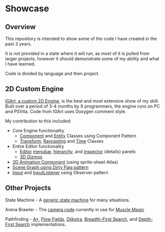 # Showcase
## Overview
This repository is intended to show some of the code I have created in the past 3 years.

It is not provided in a state where it will run, as most of it is pulled from larger projects, however it should demonstrate some of my ability and what I have learned.

Code is divided by language and then project.

## 2D Custom Engine
[IGArt, a custom 2D Engine](https://benlandor.000webhostapp.com/igart), is the best and most extensive show of my skill. Built over a period of 3-4 months by 9 programmers, the engine runs on PC and PSVita. Code from IGArt uses Doxygen comment style.

My contribution to this included:
* Core Engine functionality
  * [Component](https://github.com/TheXenOne/Showcase/blob/master/C%2B%2B/2DEngine/Core/component.h) and [Entity](https://github.com/TheXenOne/Showcase/blob/master/C%2B%2B/2DEngine/Core/entity.h) Classes using Component Pattern
  * [Transform](https://github.com/TheXenOne/Showcase/blob/master/C%2B%2B/2DEngine/Core/transform.h), [Raycasting](https://github.com/TheXenOne/Showcase/blob/master/C%2B%2B/2DEngine/Core/ray.h) and [Time](https://github.com/TheXenOne/Showcase/blob/master/C%2B%2B/2DEngine/Time/time.h) Classes
* Entire Editor functionality
  * [Editor](https://github.com/TheXenOne/Showcase/blob/master/C%2B%2B/2DEngine/Editor/editor.h) [menubar](https://github.com/TheXenOne/Showcase/blob/master/C%2B%2B/2DEngine/Editor/menu_bar.h), [hierarchy](https://github.com/TheXenOne/Showcase/blob/master/C%2B%2B/2DEngine/Editor/hierarchy.h), and [inspector](https://github.com/TheXenOne/Showcase/blob/master/C%2B%2B/2DEngine/Editor/inspector.h) (details) panels
  * [3D Gizmos](https://github.com/TheXenOne/Showcase/blob/7df3b9e8b8f6f7dac0fa0f12cab4ff104c2c80fd/C%2B%2B/2DEngine/Editor/inspector.cpp#L189)
* [2D Animation Component](https://github.com/TheXenOne/Showcase/blob/master/C%2B%2B/2DEngine/Graphics/animation_component.h) (using sprite-sheet Atlas)
* [Scene Graph using Dirty Flag pattern](https://github.com/TheXenOne/Showcase/blob/73a801c620370cdf6055511ecfeb239db05f6b20/C%2B%2B/2DEngine/Core/transform.h#L339)
* [Input](https://github.com/TheXenOne/Showcase/blob/7df3b9e8b8f6f7dac0fa0f12cab4ff104c2c80fd/C%2B%2B/2DEngine/Input/input.h#L37) and [InputListener](https://github.com/TheXenOne/Showcase/blob/7df3b9e8b8f6f7dac0fa0f12cab4ff104c2c80fd/C%2B%2B/2DEngine/Input/input_listener.h#L29) using Observer pattern

## Other Projects
State Machine - A [generic state machine](https://github.com/TheXenOne/Showcase/blob/master/C%2B%2B/StateMachine/StateMachine.h) for many situations.

Arena Brawler - The [camera code](https://github.com/TheXenOne/Showcase/blob/master/C%2B%2B/ArenaBrawler/MMCamera.h) currently in use for [Muscle Magic](https://benlandor.000webhostapp.com/muscle-magic)

Pathfinding - [A*](https://github.com/TheXenOne/Showcase/blob/master/C%2B%2B/AI/Pathfinding/Graph_SearchAStar.h), [Flow Fields](https://github.com/TheXenOne/Showcase/blob/master/C%2B%2B/AI/Pathfinding/Graph_FlowField.h), [Dijkstra](https://github.com/TheXenOne/Showcase/blob/master/C%2B%2B/AI/Pathfinding/Graph_SearchDijkstra.h), [Breadth-First Search](https://github.com/TheXenOne/Showcase/blob/master/C%2B%2B/AI/Pathfinding/Graph_SearchBFS.h), and [Depth-First Search](https://github.com/TheXenOne/Showcase/blob/master/C%2B%2B/AI/Pathfinding/Graph_SearchDFS.h) implementations.
